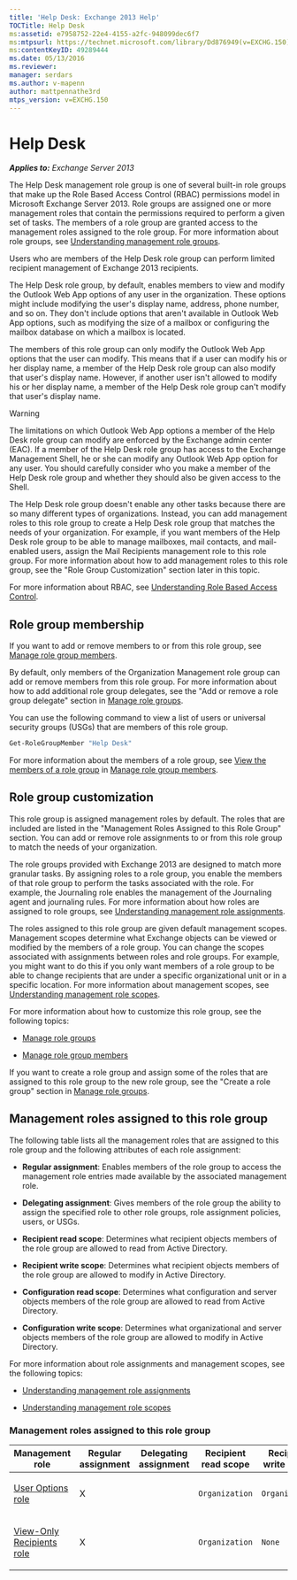 ```yaml
---
title: 'Help Desk: Exchange 2013 Help'
TOCTitle: Help Desk
ms:assetid: e7958752-22e4-4155-a2fc-948099dec6f7
ms:mtpsurl: https://technet.microsoft.com/library/Dd876949(v=EXCHG.150)
ms:contentKeyID: 49289444
ms.date: 05/13/2016
ms.reviewer: 
manager: serdars
ms.author: v-mapenn
author: mattpennathe3rd
mtps_version: v=EXCHG.150
---
```


# Help Desk

_**Applies to:** Exchange Server 2013_

The Help Desk management role group is one of several built-in role groups that make up the Role Based Access Control (RBAC) permissions model in Microsoft Exchange Server 2013. Role groups are assigned one or more management roles that contain the permissions required to perform a given set of tasks. The members of a role group are granted access to the management roles assigned to the role group. For more information about role groups, see [Understanding management role groups](understanding-management-role-groups-exchange-2013-help.md).

Users who are members of the Help Desk role group can perform limited recipient management of Exchange 2013 recipients.

The Help Desk role group, by default, enables members to view and modify the Outlook Web App options of any user in the organization. These options might include modifying the user's display name, address, phone number, and so on. They don't include options that aren't available in Outlook Web App options, such as modifying the size of a mailbox or configuring the mailbox database on which a mailbox is located.

The members of this role group can only modify the Outlook Web App options that the user can modify. This means that if a user can modify his or her display name, a member of the Help Desk role group can also modify that user's display name. However, if another user isn't allowed to modify his or her display name, a member of the Help Desk role group can't modify that user's display name.

> [!WARNING]
> The limitations on which Outlook Web App options a member of the Help Desk role group can modify are enforced by the Exchange admin center (EAC). If a member of the Help Desk role group has access to the Exchange Management Shell, he or she can modify any Outlook Web App option for any user. You should carefully consider who you make a member of the Help Desk role group and whether they should also be given access to the Shell.

The Help Desk role group doesn't enable any other tasks because there are so many different types of organizations. Instead, you can add management roles to this role group to create a Help Desk role group that matches the needs of your organization. For example, if you want members of the Help Desk role group to be able to manage mailboxes, mail contacts, and mail-enabled users, assign the Mail Recipients management role to this role group. For more information about how to add management roles to this role group, see the "Role Group Customization" section later in this topic.

For more information about RBAC, see [Understanding Role Based Access Control](understanding-role-based-access-control-exchange-2013-help.md).

## Role group membership

If you want to add or remove members to or from this role group, see [Manage role group members](manage-role-group-members-exchange-2013-help.md).

By default, only members of the Organization Management role group can add or remove members from this role group. For more information about how to add additional role group delegates, see the "Add or remove a role group delegate" section in [Manage role groups](manage-role-groups-exchange-2013-help.md).

You can use the following command to view a list of users or universal security groups (USGs) that are members of this role group.

```powershell
Get-RoleGroupMember "Help Desk"
```

For more information about the members of a role group, see [View the members of a role group](manage-role-group-members-exchange-2013-help.md) in [Manage role group members](manage-role-group-members-exchange-2013-help.md).

## Role group customization

This role group is assigned management roles by default. The roles that are included are listed in the "Management Roles Assigned to this Role Group" section. You can add or remove role assignments to or from this role group to match the needs of your organization.

The role groups provided with Exchange 2013 are designed to match more granular tasks. By assigning roles to a role group, you enable the members of that role group to perform the tasks associated with the role. For example, the Journaling role enables the management of the Journaling agent and journaling rules. For more information about how roles are assigned to role groups, see [Understanding management role assignments](understanding-management-role-assignments-exchange-2013-help.md).

The roles assigned to this role group are given default management scopes. Management scopes determine what Exchange objects can be viewed or modified by the members of a role group. You can change the scopes associated with assignments between roles and role groups. For example, you might want to do this if you only want members of a role group to be able to change recipients that are under a specific organizational unit or in a specific location. For more information about management scopes, see [Understanding management role scopes](understanding-management-role-scopes-exchange-2013-help.md).

For more information about how to customize this role group, see the following topics:

  - [Manage role groups](manage-role-groups-exchange-2013-help.md)

  - [Manage role group members](manage-role-group-members-exchange-2013-help.md)

If you want to create a role group and assign some of the roles that are assigned to this role group to the new role group, see the "Create a role group" section in [Manage role groups](manage-role-groups-exchange-2013-help.md).

## Management roles assigned to this role group

The following table lists all the management roles that are assigned to this role group and the following attributes of each role assignment:

  - **Regular assignment**: Enables members of the role group to access the management role entries made available by the associated management role.

  - **Delegating assignment**: Gives members of the role group the ability to assign the specified role to other role groups, role assignment policies, users, or USGs.

  - **Recipient read scope**: Determines what recipient objects members of the role group are allowed to read from Active Directory.

  - **Recipient write scope**: Determines what recipient objects members of the role group are allowed to modify in Active Directory.

  - **Configuration read scope**: Determines what configuration and server objects members of the role group are allowed to read from Active Directory.

  - **Configuration write scope**: Determines what organizational and server objects members of the role group are allowed to modify in Active Directory.

For more information about role assignments and management scopes, see the following topics:

  - [Understanding management role assignments](understanding-management-role-assignments-exchange-2013-help.md)

  - [Understanding management role scopes](understanding-management-role-scopes-exchange-2013-help.md)

### Management roles assigned to this role group

<table style="width:100%;">
<colgroup>
<col style="width: 14%" />
<col style="width: 14%" />
<col style="width: 14%" />
<col style="width: 14%" />
<col style="width: 14%" />
<col style="width: 14%" />
<col style="width: 14%" />
</colgroup>
<thead>
<tr class="header">
<th>Management role</th>
<th>Regular assignment</th>
<th>Delegating assignment</th>
<th>Recipient read scope</th>
<th>Recipient write scope</th>
<th>Configuration read scope</th>
<th>Configuration write scope</th>
</tr>
</thead>
<tbody>
<tr class="odd">
<td><p><a href="user-options-role-exchange-2013-help.md">User Options role</a></p></td>
<td><p>X</p></td>
<td><p> </p></td>
<td><p><code>Organization</code></p></td>
<td><p><code>Organization</code></p></td>
<td><p><code>OrganizationConfig</code></p></td>
<td><p><code>OrganizationConfig</code></p></td>
</tr>
<tr class="even">
<td><p><a href="view-only-recipients-role-exchange-2013-help.md">View-Only Recipients role</a></p></td>
<td><p>X</p></td>
<td><p> </p></td>
<td><p><code>Organization</code></p></td>
<td><p><code>None</code></p></td>
<td><p><code>OrganizationConfig</code></p></td>
<td><p><code>None</code></p></td>
</tr>
</tbody>
</table>
